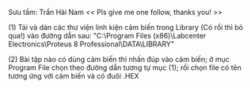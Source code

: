 Sưu tầm: Trần Hải Nam          << Pls give me one follow, thanks you! >>

(1) Tải và dán các thư viện linh kiện cảm biến trong Library (Có rồi thì bỏ qua!) vào đường dẫn sau:
"C:\Program Files (x86)\Labcenter Electronics\Proteus 8 Professional\DATA\LIBRARY"

(2) Bài tập nào có dùng cảm biến thì nhấn đúp vào cảm biến; ở mục Program File chọn theo đường dẫn tương tự mục (1);
rồi chọn file có tên tương ứng với cảm biến và có đuôi .HEX

